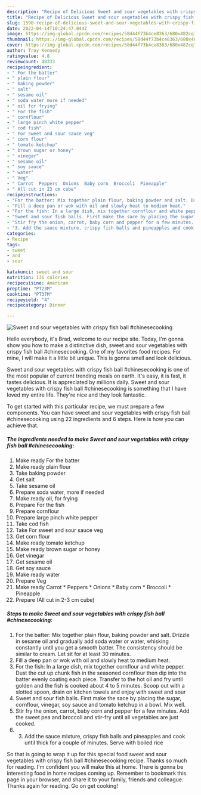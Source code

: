 ```yaml
---
description: "Recipe of Delicious Sweet and sour vegetables with crispy fish ball #chinesecooking"
title: "Recipe of Delicious Sweet and sour vegetables with crispy fish ball #chinesecooking"
slug: 1590-recipe-of-delicious-sweet-and-sour-vegetables-with-crispy-fish-ball-chinesecooking
date: 2022-04-14T10:24:47.044Z
image: https://img-global.cpcdn.com/recipes/58d44f73b4ce8363/680x482cq70/sweet-and-sour-vegetables-with-crispy-fish-ball-chinesecooking-recipe-main-photo.jpg
thumbnail: https://img-global.cpcdn.com/recipes/58d44f73b4ce8363/680x482cq70/sweet-and-sour-vegetables-with-crispy-fish-ball-chinesecooking-recipe-main-photo.jpg
cover: https://img-global.cpcdn.com/recipes/58d44f73b4ce8363/680x482cq70/sweet-and-sour-vegetables-with-crispy-fish-ball-chinesecooking-recipe-main-photo.jpg
author: Troy Kennedy
ratingvalue: 4.8
reviewcount: 48333
recipeingredient:
- " For the batter"
- " plain flour"
- " baking powder"
- " salt"
- " sesame oil"
- " soda water more if needed"
- " oil for frying"
- " For the fish"
- " cornflour"
- " large pinch white pepper"
- " cod fish"
- " For sweet and sour sauce veg"
- " corn flour"
- " tomato ketchup"
- " brown sugar or honey"
- " vinegar"
- " sesame oil"
- " soy sauce"
- " water"
- " Veg"
- " Carrot  Peppers  Onions  Baby corn  Broccoli  Pineapple"
- " All cut in 23 cm cube"
recipeinstructions:
- "For the batter: Mix together plain flour, baking powder and salt. Drizzle in sesame oil and gradually add soda water or water, whisking constantly until you get a smooth batter. The consistency should be similar to cream. Let sit for at least 30 minutes."
- "Fill a deep pan or wok with oil and slowly heat to medium heat."
- "For the fish: In a large dish, mix together cornflour and white pepper. Dust the cut up chunk fish in the seasoned cornflour then dip into the batter evenly coating each piece. Transfer to the hot oil and fry until golden and the fish is cooked about 4 to 5 minutes. Scoop out with a slotted spoon, drain on kitchen towels and enjoy with sweet and sour"
- "Sweet and sour fish balls. First make the sace by placing the sugar, cornflour, vinegar, soy sauce and tomato ketchup in a bowl. Mix well."
- "Stir fry the onion, carrot, baby corn and pepper for a few minutes. Add the sweet pea and broccoli and stir-fry until all vegetables are just cooked."
- "3. Add the sauce mixture, crispy fish balls and pineapples and cook until thick for a couple of minutes. Serve with boiled rice"
categories:
- Recipe
tags:
- sweet
- and
- sour

katakunci: sweet and sour 
nutrition: 136 calories
recipecuisine: American
preptime: "PT23M"
cooktime: "PT37M"
recipeyield: "4"
recipecategory: Dinner

---
```



![Sweet and sour vegetables with crispy fish ball #chinesecooking](https://img-global.cpcdn.com/recipes/58d44f73b4ce8363/680x482cq70/sweet-and-sour-vegetables-with-crispy-fish-ball-chinesecooking-recipe-main-photo.jpg)

Hello everybody, it's Brad, welcome to our recipe site. Today, I'm gonna show you how to make a distinctive dish, sweet and sour vegetables with crispy fish ball #chinesecooking. One of my favorites food recipes. For mine, I will make it a little bit unique. This is gonna smell and look delicious.



Sweet and sour vegetables with crispy fish ball #chinesecooking is one of the most popular of current trending meals on earth. It's easy, it is fast, it tastes delicious. It is appreciated by millions daily. Sweet and sour vegetables with crispy fish ball #chinesecooking is something that I have loved my entire life. They're nice and they look fantastic.


To get started with this particular recipe, we must prepare a few components. You can have sweet and sour vegetables with crispy fish ball #chinesecooking using 22 ingredients and 6 steps. Here is how you can achieve that.

<!--inarticleads1-->

##### The ingredients needed to make Sweet and sour vegetables with crispy fish ball #chinesecooking:

1. Make ready  For the batter
1. Make ready  plain flour
1. Take  baking powder
1. Get  salt
1. Take  sesame oil
1. Prepare  soda water, more if needed
1. Make ready  oil, for frying
1. Prepare  For the fish
1. Prepare  cornflour
1. Prepare  large pinch white pepper
1. Take  cod fish
1. Take  For sweet and sour sauce veg
1. Get  corn flour
1. Make ready  tomato ketchup
1. Make ready  brown sugar or honey
1. Get  vinegar
1. Get  sesame oil
1. Get  soy sauce
1. Make ready  water
1. Prepare  Veg
1. Make ready  Carrot * Peppers * Onions * Baby corn * Broccoli * Pineapple
1. Prepare  (All cut in 2-3 cm cube)




<!--inarticleads2-->

##### Steps to make Sweet and sour vegetables with crispy fish ball #chinesecooking:

1. For the batter: Mix together plain flour, baking powder and salt. Drizzle in sesame oil and gradually add soda water or water, whisking constantly until you get a smooth batter. The consistency should be similar to cream. Let sit for at least 30 minutes.
1. Fill a deep pan or wok with oil and slowly heat to medium heat.
1. For the fish: In a large dish, mix together cornflour and white pepper. Dust the cut up chunk fish in the seasoned cornflour then dip into the batter evenly coating each piece. Transfer to the hot oil and fry until golden and the fish is cooked about 4 to 5 minutes. Scoop out with a slotted spoon, drain on kitchen towels and enjoy with sweet and sour
1. Sweet and sour fish balls. First make the sace by placing the sugar, cornflour, vinegar, soy sauce and tomato ketchup in a bowl. Mix well.
1. Stir fry the onion, carrot, baby corn and pepper for a few minutes. Add the sweet pea and broccoli and stir-fry until all vegetables are just cooked.
1. 3. Add the sauce mixture, crispy fish balls and pineapples and cook until thick for a couple of minutes. Serve with boiled rice




So that is going to wrap it up for this special food sweet and sour vegetables with crispy fish ball #chinesecooking recipe. Thanks so much for reading. I'm confident you will make this at home. There is gonna be interesting food in home recipes coming up. Remember to bookmark this page in your browser, and share it to your family, friends and colleague. Thanks again for reading. Go on get cooking!

